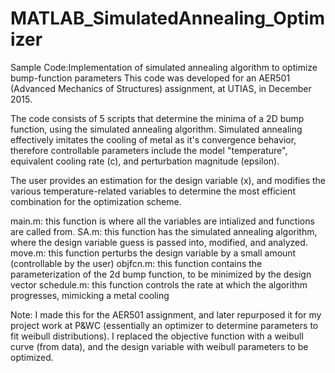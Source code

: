 # MATLAB_SimulatedAnnealing_Optimizer
Sample Code:Implementation of simulated annealing algorithm to optimize bump-function parameters
This code was developed for an AER501 (Advanced Mechanics of Structures) assignment, at UTIAS, in December 2015.

The code consists of 5 scripts that determine the minima of a 2D bump function, using the simulated annealing algorithm.
Simulated annealing effectively imitates the cooling of metal as it's convergence behavior, therefore controllable parameters include 
the model "temperature", equivalent cooling rate (c), and perturbation magnitude (epsilon).

The user provides an estimation for the design variable (x), and modifies the various temperature-related variables to determine the 
most efficient combination for the optimization scheme.

main.m: this function is where all the variables are intialized and functions are called from.
SA.m: this function has the simulated annealing algorithm, where the design variable guess is passed into, modified, and analyzed.
move.m: this function perturbs the design variable by a small amount (controllable by the user)
objfcn.m: this function contains the parameterization of the 2d bump function, to be minimized by the design vector
schedule.m: this function controls the rate at which the algorithm progresses, mimicking a metal cooling

Note: I made this for the AER501 assignment, and later repurposed it for my project work at P&WC (essentially an optimizer to determine
parameters to fit weibull distributions). I replaced the objective function with a weibull curve (from data), and the design variable with 
weibull parameters to be optimized.
